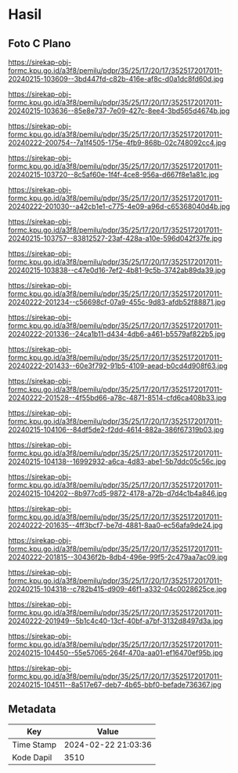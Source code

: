 # Hasil

## Foto C Plano

https://sirekap-obj-formc.kpu.go.id/a3f8/pemilu/pdpr/35/25/17/20/17/3525172017011-20240215-103609--3bd447fd-c82b-416e-af8c-d0a1dc8fd60d.jpg

https://sirekap-obj-formc.kpu.go.id/a3f8/pemilu/pdpr/35/25/17/20/17/3525172017011-20240215-103636--85e8e737-7e09-427c-8ee4-3bd565d4674b.jpg

https://sirekap-obj-formc.kpu.go.id/a3f8/pemilu/pdpr/35/25/17/20/17/3525172017011-20240222-200754--7a1f4505-175e-4fb9-868b-02c748092cc4.jpg

https://sirekap-obj-formc.kpu.go.id/a3f8/pemilu/pdpr/35/25/17/20/17/3525172017011-20240215-103720--8c5af60e-1f4f-4ce8-956a-d667f8e1a81c.jpg

https://sirekap-obj-formc.kpu.go.id/a3f8/pemilu/pdpr/35/25/17/20/17/3525172017011-20240222-201030--a42cb1e1-c775-4e09-a96d-c65368040d4b.jpg

https://sirekap-obj-formc.kpu.go.id/a3f8/pemilu/pdpr/35/25/17/20/17/3525172017011-20240215-103757--83812527-23af-428a-a10e-596d042f37fe.jpg

https://sirekap-obj-formc.kpu.go.id/a3f8/pemilu/pdpr/35/25/17/20/17/3525172017011-20240215-103838--c47e0d16-7ef2-4b81-9c5b-3742ab89da39.jpg

https://sirekap-obj-formc.kpu.go.id/a3f8/pemilu/pdpr/35/25/17/20/17/3525172017011-20240222-201234--c56698cf-07a9-455c-9d83-afdb52f88871.jpg

https://sirekap-obj-formc.kpu.go.id/a3f8/pemilu/pdpr/35/25/17/20/17/3525172017011-20240222-201336--24ca1b11-d434-4db6-a461-b5579af822b5.jpg

https://sirekap-obj-formc.kpu.go.id/a3f8/pemilu/pdpr/35/25/17/20/17/3525172017011-20240222-201433--60e3f792-91b5-4109-aead-b0cd4d908f63.jpg

https://sirekap-obj-formc.kpu.go.id/a3f8/pemilu/pdpr/35/25/17/20/17/3525172017011-20240222-201528--4f55bd66-a78c-4871-8514-cfd6ca408b33.jpg

https://sirekap-obj-formc.kpu.go.id/a3f8/pemilu/pdpr/35/25/17/20/17/3525172017011-20240215-104106--84df5de2-f2dd-4614-882a-386f67319b03.jpg

https://sirekap-obj-formc.kpu.go.id/a3f8/pemilu/pdpr/35/25/17/20/17/3525172017011-20240215-104138--16992932-a6ca-4d83-abe1-5b7ddc05c56c.jpg

https://sirekap-obj-formc.kpu.go.id/a3f8/pemilu/pdpr/35/25/17/20/17/3525172017011-20240215-104202--8b977cd5-9872-4178-a72b-d7d4c1b4a846.jpg

https://sirekap-obj-formc.kpu.go.id/a3f8/pemilu/pdpr/35/25/17/20/17/3525172017011-20240222-201635--4ff3bcf7-be7d-4881-8aa0-ec56afa9de24.jpg

https://sirekap-obj-formc.kpu.go.id/a3f8/pemilu/pdpr/35/25/17/20/17/3525172017011-20240222-201815--30436f2b-8db4-496e-99f5-2c479aa7ac09.jpg

https://sirekap-obj-formc.kpu.go.id/a3f8/pemilu/pdpr/35/25/17/20/17/3525172017011-20240215-104318--c782b415-d909-46f1-a332-04c0028625ce.jpg

https://sirekap-obj-formc.kpu.go.id/a3f8/pemilu/pdpr/35/25/17/20/17/3525172017011-20240222-201949--5b1c4c40-13cf-40bf-a7bf-3132d8497d3a.jpg

https://sirekap-obj-formc.kpu.go.id/a3f8/pemilu/pdpr/35/25/17/20/17/3525172017011-20240215-104450--55e57065-264f-470a-aa01-ef16470ef95b.jpg

https://sirekap-obj-formc.kpu.go.id/a3f8/pemilu/pdpr/35/25/17/20/17/3525172017011-20240215-104511--8a517e67-deb7-4b65-bbf0-befade736367.jpg


## Metadata

| Key        | Value               |
| ---------- | ------------------- |
| Time Stamp | 2024-02-22 21:03:36 |
| Kode Dapil | 3510                |



